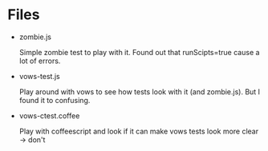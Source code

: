 Files
=====

 * zombie.js

	Simple zombie test to play with it. Found out that runScipts=true cause a lot of errors.

 * vows-test.js

	Play around with vows to see how tests look with it (and zombie.js). But I found it to confusing.

 * vows-ctest.coffee

	Play with coffeescript and look if it can make vows tests look more clear -> don't


